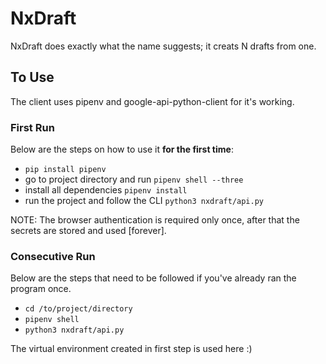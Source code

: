 # NxDraft
NxDraft does exactly what the name suggests; it creats N drafts from one.

## To Use

The client uses pipenv and google-api-python-client for it's working.

### First Run

Below are the steps on how to use it **for the first time**:

- `pip install pipenv`
- go to project directory and run `pipenv shell --three`
- install all dependencies
    `pipenv install`
- run the project and follow the CLI
    `python3 nxdraft/api.py`

NOTE: The browser authentication is required only once, after that the secrets
are stored and used \[forever\].

### Consecutive Run

Below are the steps that need to be followed if you've already ran the program once.
- `cd /to/project/directory`
- `pipenv shell`
- `python3 nxdraft/api.py`

The virtual environment created in first step is used here :)
